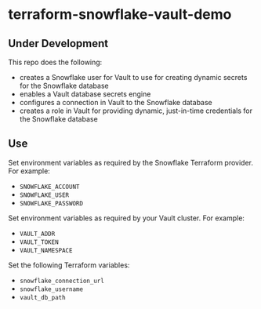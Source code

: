 # terraform-snowflake-vault-demo

## Under Development

This repo does the following:
* creates a Snowflake user for Vault to use for creating dynamic secrets for the Snowflake database
* enables a Vault database secrets engine
* configures a connection in Vault to the Snowflake database
* creates a role in Vault for providing dynamic, just-in-time credentials for the Snowflake database

## Use

Set environment variables as required by the Snowflake Terraform provider. For example:
* `SNOWFLAKE_ACCOUNT`
* `SNOWFLAKE_USER`
* `SNOWFLAKE_PASSWORD`

Set environment variables as required by your Vault cluster. For example:
* `VAULT_ADDR`
* `VAULT_TOKEN`
* `VAULT_NAMESPACE`

Set the following Terraform variables:

* `snowflake_connection_url`
* `snowflake_username`
* `vault_db_path`

